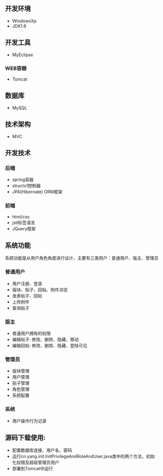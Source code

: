 ## 开发环境
- WindowsXp
- JDK1.6
## 开发工具
- MyEclipse
### WEB容器
- Tomcat
## 数据库
- MySQL
## 技术架构
- MVC
## 开发技术
### 后端
- spring容器
- structs1控制器
- JPA(Hibernate) ORM框架
### 前端
- html/css
- jstl标签语言
- JQuery框架
## 系统功能
   系统功能是从用户角色角度进行设计，主要有三类用户：普通用户、版主、管理员
### 普通用户
- 用户注册、登录
- 版块、贴子、回帖、附件浏览
- 发表帖子、回帖
- 上传附件
- 查询贴子
### 版主
- 普通用户拥有的权限
- 编辑帖子: 修改、删除、隐藏、移动
- 编辑回帖: 修改、删除、隐藏、登陆可见
### 管理员
- 版块管理
- 用户管理
- 贴子管理
- 角色管理
- 系统配置
### 系统
- 用户操作行为记录
## 源码下载使用:
- 配置数据库连接、用户名、密码
- 运行cn.yang.init.InitPrivilegeAndRoleAndUser.java类中的两个方法，初始化权限及超级管理员用户
- 部署到Tomcat中运行
